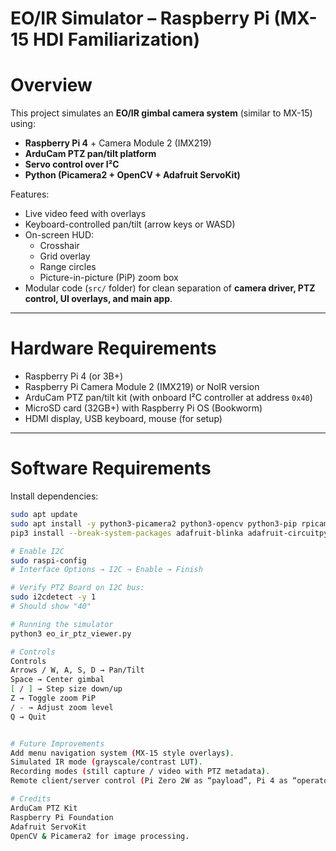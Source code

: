# EO/IR Simulator – Raspberry Pi (MX-15 HDI Familiarization)

# Overview
This project simulates an **EO/IR gimbal camera system** (similar to MX-15) using:
- **Raspberry Pi 4** + Camera Module 2 (IMX219)
- **ArduCam PTZ pan/tilt platform**
- **Servo control over I²C**
- **Python (Picamera2 + OpenCV + Adafruit ServoKit)**

Features:
- Live video feed with overlays
- Keyboard-controlled pan/tilt (arrow keys or WASD)
- On-screen HUD:
  - Crosshair
  - Grid overlay
  - Range circles
  - Picture-in-picture (PiP) zoom box
- Modular code (`src/` folder) for clean separation of **camera driver, PTZ control, UI overlays, and main app**.

---

#  Hardware Requirements
- Raspberry Pi 4 (or 3B+)
- Raspberry Pi Camera Module 2 (IMX219) or NoIR version
- ArduCam PTZ pan/tilt kit (with onboard I²C controller at address `0x40`)
- MicroSD card (32GB+) with Raspberry Pi OS (Bookworm)
- HDMI display, USB keyboard, mouse (for setup)

---

# Software Requirements
Install dependencies:
```bash
sudo apt update
sudo apt install -y python3-picamera2 python3-opencv python3-pip rpicam-apps
pip3 install --break-system-packages adafruit-blinka adafruit-circuitpython-servokit

# Enable I2C
sudo raspi-config
# Interface Options → I2C → Enable → Finish

# Verify PTZ Board on I2C bus:
sudo i2cdetect -y 1
# Should show "40"

# Running the simulator
python3 eo_ir_ptz_viewer.py

# Controls
Controls
Arrows / W, A, S, D → Pan/Tilt
Space → Center gimbal
[ / ] → Step size down/up
Z → Toggle zoom PiP
/ - → Adjust zoom level
Q → Quit


# Future Improvements
Add menu navigation system (MX-15 style overlays).
Simulated IR mode (grayscale/contrast LUT).
Recording modes (still capture / video with PTZ metadata).
Remote client/server control (Pi Zero 2W as “payload”, Pi 4 as “operator”).

# Credits
ArduCam PTZ Kit
Raspberry Pi Foundation
Adafruit ServoKit
OpenCV & Picamera2 for image processing.
